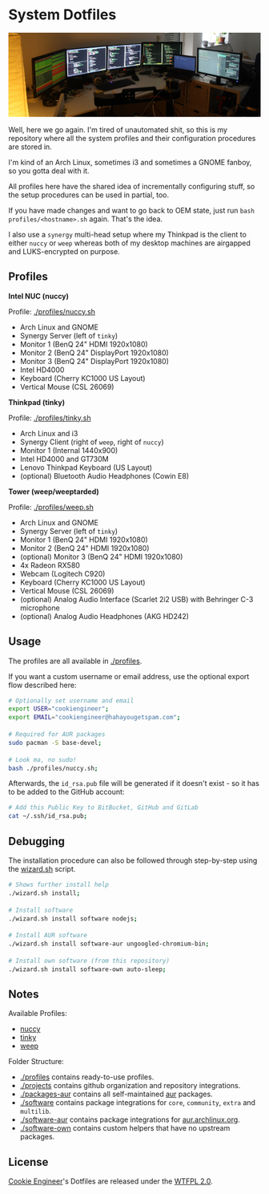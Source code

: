 
# System Dotfiles

![Camera Picture](./README.jpg)

Well, here we go again. I'm tired of unautomated shit, so this
is my repository where all the system profiles and their
configuration procedures are stored in.

I'm kind of an Arch Linux, sometimes i3 and sometimes a GNOME
fanboy, so you gotta deal with it.

All profiles here have the shared idea of incrementally configuring
stuff, so the setup procedures can be used in partial, too.

If you have made changes and want to go back to OEM state,
just run `bash profiles/<hostname>.sh` again. That's the idea.

I also use a `synergy` multi-head setup where my Thinkpad is
the client to either `nuccy` or `weep` whereas both of my
desktop machines are airgapped and LUKS-encrypted on purpose.


## Profiles

**Intel NUC (nuccy)**

Profile: [./profiles/nuccy.sh](./profiles/nuccy.sh)

- Arch Linux and GNOME
- Synergy Server (left of `tinky`)
- Monitor 1 (BenQ 24" HDMI 1920x1080)
- Monitor 2 (BenQ 24" DisplayPort 1920x1080)
- Monitor 3 (BenQ 24" DisplayPort 1920x1080)
- Intel HD4000
- Keyboard (Cherry KC1000 US Layout)
- Vertical Mouse (CSL 26069)

**Thinkpad (tinky)**

Profile: [./profiles/tinky.sh](./profiles/tinky.sh)

- Arch Linux and i3
- Synergy Client (right of `weep`, right of `nuccy`)
- Monitor 1 (Internal 1440x900)
- Intel HD4000 and GT730M
- Lenovo Thinkpad Keyboard (US Layout)
- (optional) Bluetooth Audio Headphones (Cowin E8)

**Tower (weep/weeptarded)**

Profile: [./profiles/weep.sh](./profiles/weep.sh)

- Arch Linux and GNOME
- Synergy Server (left of `tinky`)
- Monitor 1 (BenQ 24" HDMI 1920x1080)
- Monitor 2 (BenQ 24" HDMI 1920x1080)
- (optional) Monitor 3 (BenQ 24" HDMI 1920x1080)
- 4x Radeon RX580
- Webcam (Logitech C920)
- Keyboard (Cherry KC1000 US Layout)
- Vertical Mouse (CSL 26069)
- (optional) Analog Audio Interface (Scarlet 2i2 USB) with Behringer C-3 microphone
- (optional) Analog Audio Headphones (AKG HD242)


## Usage

The profiles are all available in [./profiles](./profiles).

If you want a custom username or email address, use the
optional export flow described here:

```bash
# Optionally set username and email
export USER="cookiengineer";
export EMAIL="cookiengineer@hahayougetspam.com";

# Required for AUR packages
sudo pacman -S base-devel;

# Look ma, no sudo!
bash ./profiles/nuccy.sh;
```

Afterwards, the `id_rsa.pub` file will be generated
if it doesn't exist - so it has to be added to the
GitHub account:

```bash
# Add this Public Key to BitBucket, GitHub and GitLab
cat ~/.ssh/id_rsa.pub;
```


## Debugging

The installation procedure can also be followed through
step-by-step using the [wizard.sh](./wizard.sh) script.

```bash
# Shows further install help
./wizard.sh install;

# Install software
./wizard.sh install software nodejs;

# Install AUR software
./wizard.sh install software-aur ungoogled-chromium-bin;

# Install own software (from this repository)
./wizard.sh install software-own auto-sleep;
```


## Notes

Available Profiles:

- [nuccy](./profiles/nuccy.sh)
- [tinky](./profiles/tinky.sh)
- [weep](./profiles/weep.sh)

Folder Structure:

- [./profiles](./profiles) contains ready-to-use profiles.
- [./projects](./projects) contains github organization and repository integrations.
- [./packages-aur](./packages-aur) contains all self-maintained [aur](https://aur.archlinux.org) packages.
- [./software](./software) contains package integrations for `core`, `community`, `extra` and `multilib`.
- [./software-aur](./software-aur) contains package integrations for [aur.archlinux.org](https://aur.archlinux.org).
- [./software-own](./software-own) contains custom helpers that have no upstream packages.


## License

[Cookie Engineer](https://github.com/cookiengineer)'s Dotfiles are released under the [WTFPL 2.0](./LICENSE_WTFPL.txt).

